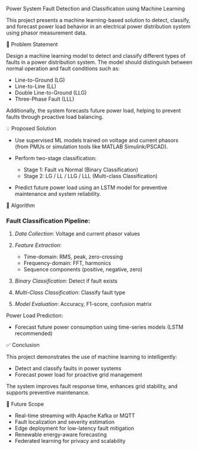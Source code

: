 Power System Fault Detection and Classification using Machine Learning

This project presents a machine learning-based solution to detect, classify, and forecast power load behavior in an electrical power distribution system using phasor measurement data.


 📌 Problem Statement

Design a machine learning model to detect and classify different types of faults in a power distribution system. The model should distinguish between normal operation and fault conditions such as:

* Line-to-Ground (LG)
* Line-to-Line (LL)
* Double Line-to-Ground (LLG)
* Three-Phase Fault (LLL)

Additionally, the system forecasts future power load, helping to prevent faults through proactive load balancing.

💡 Proposed Solution

* Use supervised ML models trained on voltage and current phasors (from PMUs or simulation tools like MATLAB Simulink/PSCAD).
* Perform two-stage classification:

  * Stage 1: Fault vs Normal (Binary Classification)
  * Stage 2: LG / LL / LLG / LLL (Multi-class Classification)
* Predict future power load using an LSTM model for preventive maintenance and system reliability.


 🧠 Algorithm

### Fault Classification Pipeline:

1. *Data Collection*: Voltage and current phasor values
2. *Feature Extraction*:

   * Time-domain: RMS, peak, zero-crossing
   * Frequency-domain: FFT, harmonics
   * Sequence components (positive, negative, zero)
3. *Binary Classification*: Detect if fault exists
4. *Multi-Class Classification*: Classify fault type
5. *Model Evaluation*: Accuracy, F1-score, confusion matrix

 Power Load Prediction:

* Forecast future power consumption using time-series models (LSTM recommended)

✅ Conclusion

This project demonstrates the use of machine learning to intelligently:

* Detect and classify faults in power systems
* Forecast power load for proactive grid management

The system improves fault response time, enhances grid stability, and supports preventive maintenance.

🔭 Future Scope

* Real-time streaming with Apache Kafka or MQTT
* Fault localization and severity estimation
* Edge deployment for low-latency fault mitigation
* Renewable energy-aware forecasting
* Federated learning for privacy and scalability
